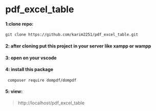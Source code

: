 # pdf_excel_table

#### 1:clone repo:
```
git clone https://github.com/karim2251/pdf_excel_table.git

```
#### 2: after cloning put this project in your server like xampp or wampp 

#### 3: open on your vscode

#### 4: install this package

```
 composer require dompdf/dompdf  
```

#### 5: view:

> http://localhost/pdf_excel_table
